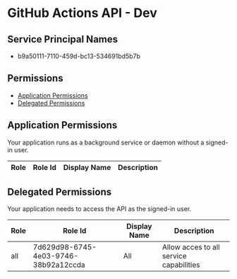 # GitHub Actions API - Dev
## Service Principal Names
- b9a50111-7110-459d-bc13-534691bd5b7b

 ## Permissions
- [Application Permissions](#application-permissions)
- [Delegated Permissions](#delegated-permissions)

## Application Permissions
Your application runs as a background service or daemon without a signed-in user.

| Role | Role Id | Display Name | Description |
|---|---|---|---|

## Delegated Permissions
Your application needs to access the API as the signed-in user. 

| Role | Role Id | Display Name | Description |
|---|---|---|---|
| all | 7d629d98-6745-4e03-9746-38b92a12ccda | All | Allow acces to all service capabilities |

